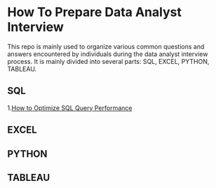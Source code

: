 # How To Prepare Data Analyst Interview

This repo is mainly used to organize various common questions and answers encountered by individuals during the data analyst interview process. It is mainly divided into several parts: SQL, EXCEL, PYTHON, TABLEAU.

## SQL
1.[How to Optimize SQL Query Performance](https://github.com/steve-yuan-8276/DataAnasisInterview/blob/main/SQL_query_optimization.md "Click")

## EXCEL

## PYTHON

## TABLEAU
